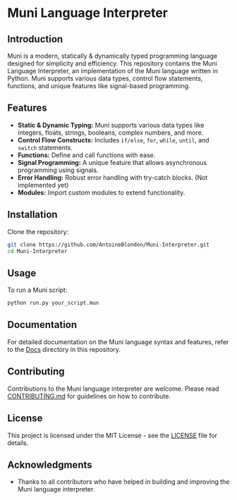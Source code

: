 # Muni Language Interpreter

## Introduction

Muni is a modern, statically & dynamically typed programming language designed for simplicity and efficiency. This repository contains the Muni Language Interpreter, an implementation of the Muni language written in Python. Muni supports various data types, control flow statements, functions, and unique features like signal-based programming.

## Features

- **Static & Dynamic Typing:** Muni supports various data types like integers, floats, strings, booleans, complex numbers, and more.
- **Control Flow Constructs:** Includes `if/else`, `for`, `while`, `until`, and `switch` statements.
- **Functions:** Define and call functions with ease.
- **Signal Programming:** A unique feature that allows asynchronous programming using signals.
- **Error Handling:** Robust error handling with try-catch blocks. (Not implemented yet)
- **Modules:** Import custom modules to extend functionality.

## Installation

Clone the repository:

```bash
git clone https://github.com/AntoineBlondon/Muni-Interpreter.git
cd Muni-Interpreter
```

## Usage

To run a Muni script:

```bash
python run.py your_script.mun
```

## Documentation

For detailed documentation on the Muni language syntax and features, refer to the [Docs](docs/) directory in this repository.

## Contributing

Contributions to the Muni language interpreter are welcome. Please read [CONTRIBUTING.md](CONTRIBUTING.md) for guidelines on how to contribute.

## License

This project is licensed under the MIT License - see the [LICENSE](LICENSE) file for details.

## Acknowledgments

- Thanks to all contributors who have helped in building and improving the Muni language interpreter.
